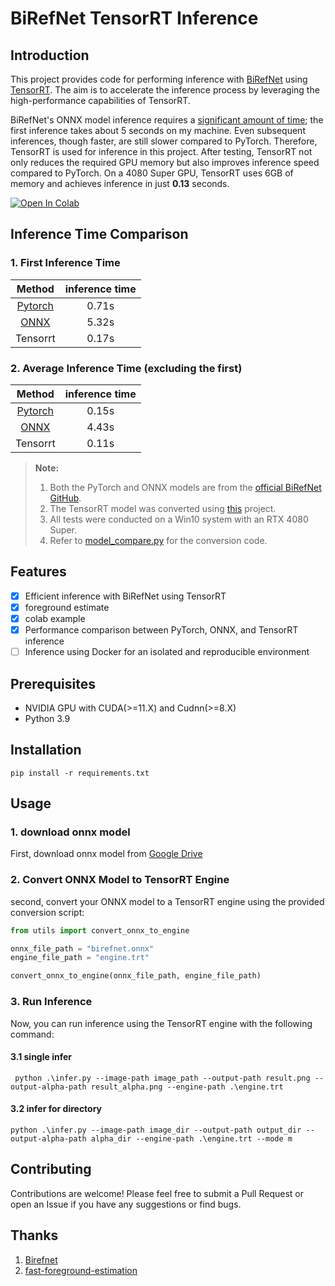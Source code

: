 # BiRefNet TensorRT Inference

## Introduction

This project provides code for performing inference with [BiRefNet](https://github.com/ZhengPeng7/BiRefNet)
using [TensorRT](https://developer.nvidia.com/tensorrt). The aim is to accelerate the inference process by leveraging
the high-performance capabilities of TensorRT.

BiRefNet's ONNX model inference requires
a [significant amount of time](https://github.com/ZhengPeng7/BiRefNet?tab=readme-ov-file#model-zoo); the first inference
takes about 5 seconds on my
machine. Even subsequent inferences, though faster, are still slower compared to PyTorch. Therefore, TensorRT is used
for inference in this project. After testing, TensorRT not only reduces the required GPU memory but also improves
inference speed compared to PyTorch. On a 4080 Super GPU, TensorRT uses 6GB of memory and achieves inference in just
**0.13** seconds.

[![Open In Colab](https://colab.research.google.com/assets/colab-badge.svg)](https://colab.research.google.com/drive/1r8GkFPyMMO0OkMX6ih5FjZnUCQrl2SHV?usp=sharing)

## Inference Time Comparison

### 1. First Inference Time

|                                        Method                                        | inference time |
|:------------------------------------------------------------------------------------:|:--------------:|
|  [Pytorch](https://drive.google.com/file/d/1_IfUnu8Fpfn-nerB89FzdNXQ7zk6FKxc/view)   |     0.71s      |
| [ONNX](https://drive.google.com/drive/u/0/folders/1kZM55bwsRdS__bdnsXpkmH6QPyza-9-N) |     5.32s      |
|                                       Tensorrt                                       |     0.17s      |

### 2. Average Inference Time (excluding the first)

|                                        Method                                        | inference time |
|:------------------------------------------------------------------------------------:|:--------------:|
|  [Pytorch](https://drive.google.com/file/d/1_IfUnu8Fpfn-nerB89FzdNXQ7zk6FKxc/view)   |     0.15s      |
| [ONNX](https://drive.google.com/drive/u/0/folders/1kZM55bwsRdS__bdnsXpkmH6QPyza-9-N) |     4.43s      |
|                                       Tensorrt                                       |     0.11s      |

> **Note:**
> 1. Both the PyTorch and ONNX models are from the [official BiRefNet GitHub](https://github.com/ZhengPeng7/BiRefNet).
> 3. The TensorRT model was converted using [this](#Usage) project.
> 3. All tests were conducted on a Win10 system with an RTX 4080 Super.
> 4. Refer to [model_compare.py](./model_compare.py) for the conversion code.

## Features

- [x] Efficient inference with BiRefNet using TensorRT
- [x] foreground estimate
- [x] colab example
- [x] Performance comparison between PyTorch, ONNX, and TensorRT inference
- [ ] Inference using Docker for an isolated and reproducible environment

## Prerequisites

- NVIDIA GPU with CUDA(>=11.X) and Cudnn(>=8.X)
- Python 3.9

## Installation

```commandline
pip install -r requirements.txt
```

## Usage

### 1. download onnx model

First, download onnx model
from [Google Drive](https://drive.google.com/drive/u/0/folders/1kZM55bwsRdS__bdnsXpkmH6QPyza-9-N)

### 2. Convert ONNX Model to TensorRT Engine

second, convert your ONNX model to a TensorRT engine using the provided conversion script:

```python
from utils import convert_onnx_to_engine

onnx_file_path = "birefnet.onnx"
engine_file_path = "engine.trt"

convert_onnx_to_engine(onnx_file_path, engine_file_path)
```

### 3. Run Inference

Now, you can run inference using the TensorRT engine with the following command:

#### 3.1 single infer

```commandline
 python .\infer.py --image-path image_path --output-path result.png --output-alpha-path result_alpha.png --engine-path .\engine.trt

```

#### 3.2 infer for directory

```commandline
python .\infer.py --image-path image_dir --output-path output_dir --output-alpha-path alpha_dir --engine-path .\engine.trt --mode m
```

## Contributing

Contributions are welcome! Please feel free to submit a Pull Request or open an Issue if you have any suggestions or
find bugs.

## Thanks

1. [Birefnet](https://github.com/ZhengPeng7/BiRefNet)
2. [fast-foreground-estimation](https://github.com/Photoroom/fast-foreground-estimation)